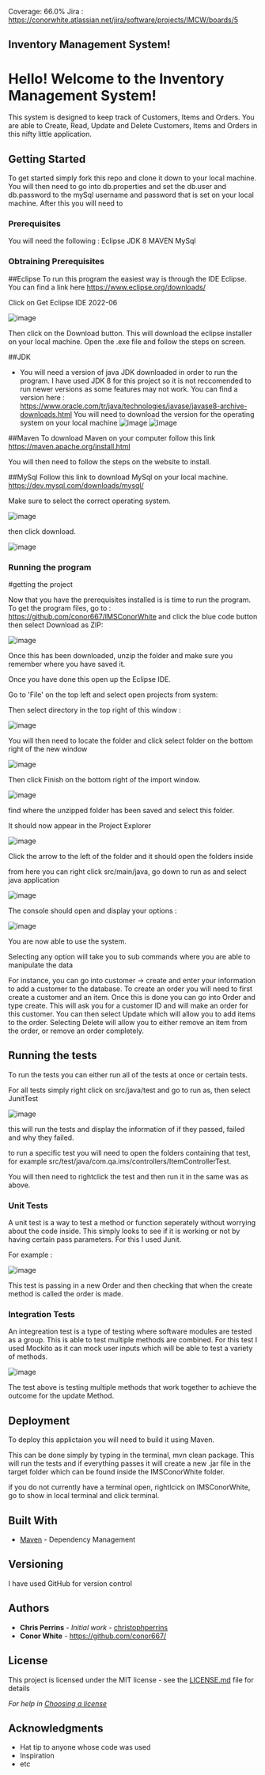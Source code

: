 Coverage: 66.0%
Jira : https://conorwhite.atlassian.net/jira/software/projects/IMCW/boards/5

## Inventory Management System!

# Hello! Welcome to the Inventory Management System! 
This system is designed to keep track of Customers, Items and Orders. You are able to Create, Read, Update and Delete Customers, Items and Orders in this nifty little application. 

## Getting Started

To get started simply fork this repo and clone it down to your local machine. You will then need to go into db.properties and set the db.user and db.password to the mySql username and password that is set on your local machine. 
After this you will need to 

### Prerequisites

You will need the following : 
Eclipse
JDK 8 
MAVEN
MySql

### Obtraining Prerequisites

##Eclipse 
To run this program the easiest way is through the IDE Eclipse. You can find a link here https://www.eclipse.org/downloads/

Click on Get Eclipse IDE 2022-06 

![image](https://user-images.githubusercontent.com/49778033/181751334-c50fb8aa-8a7b-413c-a1e4-f636fcb6e85a.png)

Then click on the Download button. This will download the eclipse installer on your local machine. Open the .exe file and follow the steps on screen.

##JDK 
- You will need a version of java JDK downloaded in order to run the program. I have used JDK 8 for this project so it is not reccomended to run newer versions as some 
  features may not work. 
  You can find a version here : https://www.oracle.com/tr/java/technologies/javase/javase8-archive-downloads.html
  You will need to download the version for the operating system on your local machine
  ![image](https://user-images.githubusercontent.com/49778033/181752621-1c4fc053-0b11-4c22-95cf-a5212c9c8eab.png)
  ![image](https://user-images.githubusercontent.com/49778033/181752652-6f6793ec-5a16-4d4c-8c1a-b465253d8f53.png)
  
##Maven
To download Maven on your computer follow this link https://maven.apache.org/install.html 

You will then need to follow the steps on the website to install.

##MySql 
Follow this link to download MySql on your local machine. https://dev.mysql.com/downloads/mysql/

Make sure to select the correct operating system. 

![image](https://user-images.githubusercontent.com/49778033/181753004-61a36926-6d79-4e01-8161-a683024e1421.png)

then click download.

![image](https://user-images.githubusercontent.com/49778033/181753125-62b20387-46f1-4774-8d74-075b49d2cc32.png)

### Running the program

#getting the project

Now that you have the prerequisites installed is is time to run the program. 
To get the program files, go to : https://github.com/conor667/IMSConorWhite and click the blue code button then select Download as ZIP:

![image](https://user-images.githubusercontent.com/49778033/181753788-f77fc602-1867-4026-a7ea-29e4d33e88e9.png)

Once this has been downloaded, unzip the folder and make sure you remember where you have saved it. 


Once you have done this open up the Eclipse IDE.

Go to 'File' on the top left and select open projects from system: 

Then select directory in the top right of this window : 

![image](https://user-images.githubusercontent.com/49778033/181754241-c296608c-59d5-46ff-a25c-0df2d3a49d28.png)

You will then need to locate the folder and click select folder on the bottom right of the new window

![image](https://user-images.githubusercontent.com/49778033/181754296-f4f205bf-6eea-4e2f-9766-d221ed82d9ff.png)

Then click Finish on the bottom right of the import window. 


![image](https://user-images.githubusercontent.com/49778033/181754029-3c2ce0e5-454d-4e8f-8072-25fb040fa7a5.png)


find where the unzipped folder has been saved and select this folder.

It should now appear in the Project Explorer

![image](https://user-images.githubusercontent.com/49778033/181755291-c1cd14a5-1ec2-4252-bb0f-e60a0c50cd47.png)

Click the arrow to the left of the folder and it should open the folders inside

from here you can right click src/main/java, go down to run as and select java application

![image](https://user-images.githubusercontent.com/49778033/181755568-ef8665af-b558-4725-8731-d27d596e608d.png)

The console should open and display your options :

![image](https://user-images.githubusercontent.com/49778033/181756296-b5d9200c-81bc-4edd-a17b-5c27f1a5d75f.png)

You are now able to use the system. 

Selecting any option will take you to sub commands where you are able to manipulate the data

For instance, you can go into customer -> create and enter your information to add a customer to the database. 
To create an order you will need to first create a customer and an item. Once this is done you can go into Order and type create.
This will ask you for a customer ID and will make an order for this customer.
You can then select Update which will allow you to add items to the order.
Selecting Delete will allow you to either remove an item from the order, or remove an order completely.

## Running the tests

To run the tests you can either run all of the tests at once or certain tests. 

For all tests simply right click on src/java/test and go to run as, then select JunitTest

![image](https://user-images.githubusercontent.com/49778033/181757170-86f64ed7-aedb-4e39-b09d-2beab0b16357.png)

this will run the tests and display the information of if they passed, failed and why they failed.

to run a specific test you will need to open the folders containing that test, for example src/test/java/com.qa.ims/controllers/ItemControllerTest.

You will then need to rightclick the test and then run it in the same was as above. 

### Unit Tests 

A unit test is a way to test a method or function seperately without worrying about the code inside. This simply looks to see if it is working or not by having 
certain pass parameters.
For this I used Junit.

For example : 

![image](https://user-images.githubusercontent.com/49778033/181757617-d7ab696d-bf8e-4357-b708-78533ea706c2.png)

This test is passing in a new Order and then checking that when the create method is called the order is made. 

### Integration Tests 
An integreation test is a type of testing where software modules are tested as a group. This is able to test multiple methods are combined. 
For this test I used Mockito as it can mock user inputs which will be able to test a variety of methods.

![image](https://user-images.githubusercontent.com/49778033/181758138-9584b396-5de1-4ef9-aab9-6d77e0268d4f.png)

The test above is testing multiple methods that work together to achieve the outcome for the update Method. 


## Deployment

To deploy this applictaion you will need to build it using Maven. 

This can be done simply by typing in the terminal, mvn clean package. This will run the tests and if everything passes it will create a new .jar file in the 
target folder which can be found inside the IMSConorWhite folder. 

if you do not currently have a terminal open, rightlcick on IMSConorWhite, go to show in local terminal and click terminal. 

## Built With

* [Maven](https://maven.apache.org/) - Dependency Management

## Versioning

I have used GitHub for version control

## Authors

* **Chris Perrins** - *Initial work* - [christophperrins](https://github.com/christophperrins)
* **Conor White** - https://github.com/conor667/

## License

This project is licensed under the MIT license - see the [LICENSE.md](LICENSE.md) file for details 

*For help in [Choosing a license](https://choosealicense.com/)*

## Acknowledgments

* Hat tip to anyone whose code was used
* Inspiration
* etc
